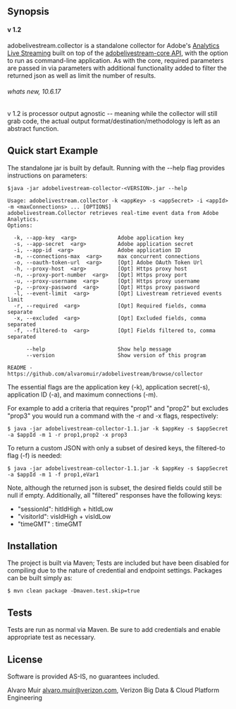 ## Synopsis
#### v 1.2

adobelivestream.collector is a standalone collector for Adobe's
[Analytics Live Streaming](https://marketing.adobe.com/developer/documentation/analytics-live-stream/overview-1)
built on top of the [adobelivestream-core API](https://github.com/alvaromuir/adobelivestream/browse/core), with the option to run as command-line application.
As with the core, required parameters are passed in via parameters with additional functionality added to filter the returned json as well as limit the number of results.

###### whats new, 10.6.17
v 1.2 is processor output agnostic -- meaning while the collector will still grab code, the actual output format/destination/methodology is left as an abstract function.

## Quick start Example

The standalone jar is built by default. Running with the --help flag provides instructions on parameters:

```
$java -jar adobelivestream-collector-<VERSION>.jar --help

Usage: adobelivestream.collector -k <appKey> -s <appSecret> -i <appId> -m <maxConnections> ... [OPTIONS]
adobelivestream.Collector retrieves real-time event data from Adobe Analytics.
Options:

  -k, --app-key  <arg>             Adobe application key
  -s, --app-secret  <arg>          Adobe application secret
  -i, --app-id  <arg>              Adobe application ID
  -m, --connections-max  <arg>     max concurrent connections
  -o, --oauth-token-url  <arg>     [Opt] Adobe OAuth Token Url
  -h, --proxy-host  <arg>          [Opt] Https proxy host
  -n, --proxy-port-number  <arg>   [Opt] Https proxy port
  -u, --proxy-username  <arg>      [Opt] Https proxy username
  -p, --proxy-password  <arg>      [Opt] Https proxy password
  -l, --event-limit  <arg>         [Opt] Livestream retrieved events limit
  -r, --required  <arg>            [Opt] Required fields, comma separate
  -x, --excluded  <arg>            [Opt] Excluded fields, comma separated
  -f, --filtered-to  <arg>         [Opt] Fields filtered to, comma separated

      --help                       Show help message
      --version                    Show version of this program

README - https://github.com/alvaromuir/adobelivestream/browse/collector
```
The essential flags are the application key (-k), application secret(-s), application ID (-a), and maximum connections (-m).

For example to add a criteria that requires "prop1" and "prop2" but excludes "prop3" you would run a command with the -r and -x flags,
respectively:

```
$ java -jar adobelivestream-collector-1.1.jar -k $appKey -s $appSecret -a $appId -m 1 -r prop1,prop2 -x prop3
```

To return a custom JSON with only a subset of desired keys, the filtered-to flag (-f) is needed:

```
$ java -jar adobelivestream-collector-1.1.jar -k $appKey -s $appSecret -a $appId -m 1 -f prop1,eVar1
```

Note, although the returned json is subset, the desired fields could still be null if empty. Additionally, all "filtered"
responses have the following keys:
* "sessionId": hitIdHigh + hitIdLow
* "visitorId": visIdHigh + visIdLow
* "timeGMT"  : timeGMT


## Installation

The project is built via Maven; Tests are included but have been disabled for compiling due to the nature of credential 
and endpoint settings. Packages can be built simply as:
                      
```$ mvn clean package -Dmaven.test.skip=true```

## Tests

Tests are run as normal via Maven. Be sure to add credentials and enable appropriate test as necessary.

## License

Software is provided AS-IS, no guarantees included.


Alvaro Muir <alvaro.muir@verizon.com>, Verizon Big Data & Cloud Platform Engineering